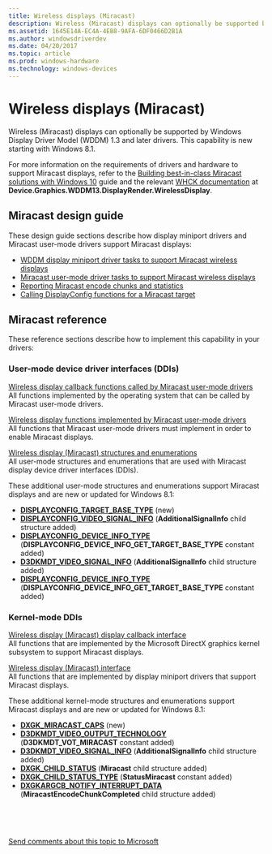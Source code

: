 ```yaml
---
title: Wireless displays (Miracast)
description: Wireless (Miracast) displays can optionally be supported by Windows Display Driver Model (WDDM) 1.3 and later drivers. This capability is new starting with Windows 8.1.
ms.assetid: 1645E14A-EC4A-4EB8-9AFA-6DF0466D2B1A
ms.author: windowsdriverdev
ms.date: 04/20/2017
ms.topic: article
ms.prod: windows-hardware
ms.technology: windows-devices
---
```


# Wireless displays (Miracast)


Wireless (Miracast) displays can optionally be supported by Windows Display Driver Model (WDDM) 1.3 and later drivers. This capability is new starting with Windows 8.1.

For more information on the requirements of drivers and hardware to support Miracast displays, refer to the [Building best-in-class Miracast solutions with Windows 10](http://download.microsoft.com/download/3/F/9/3F9F0453-04AE-4E4B-87EF-729FF931C1F9/Building%20best-in-class%20Miracast%20solutions%20with%20Windows%2010%20.docx) guide and the relevant [WHCK documentation]( http://go.microsoft.com/fwlink/p/?linkid=258342) at **Device.Graphics.WDDM13.DisplayRender.WirelessDisplay**.

## <span id="Miracast_design_guide"></span><span id="miracast_design_guide"></span><span id="MIRACAST_DESIGN_GUIDE"></span>Miracast design guide


These design guide sections describe how display miniport drivers and Miracast user-mode drivers support Miracast displays:

-   [WDDM display miniport driver tasks to support Miracast wireless displays](wddm-display-miniport-driver-tasks-to-support-miracast-wireless-displays.md)
-   [Miracast user-mode driver tasks to support Miracast wireless displays](miracast-user-mode-driver-tasks-to-support-miracast-wireless-displays.md)
-   [Reporting Miracast encode chunks and statistics](reporting-miracast-encode-chunks-and-statistics.md)
-   [Calling DisplayConfig functions for a Miracast target](calling-displayconfig-functions-for-a-miracast-target.md)

## <span id="Miracast_reference"></span><span id="miracast_reference"></span><span id="MIRACAST_REFERENCE"></span>Miracast reference


These reference sections describe how to implement this capability in your drivers:

### <span id="User-mode_device_driver_interfaces__DDIs_"></span><span id="user-mode_device_driver_interfaces__ddis_"></span><span id="USER-MODE_DEVICE_DRIVER_INTERFACES__DDIS_"></span>User-mode device driver interfaces (DDIs)

<span id="Wireless_display_callback_functions_called_by_Miracast_user-mode_drivers"></span><span id="wireless_display_callback_functions_called_by_miracast_user-mode_drivers"></span><span id="WIRELESS_DISPLAY_CALLBACK_FUNCTIONS_CALLED_BY_MIRACAST_USER-MODE_DRIVERS"></span>[Wireless display callback functions called by Miracast user-mode drivers](https://msdn.microsoft.com/library/windows/hardware/dn265514)  
All functions implemented by the operating system that can be called by Miracast user-mode drivers.

<span id="Wireless_display_functions_implemented_by_Miracast_user-mode_drivers"></span><span id="wireless_display_functions_implemented_by_miracast_user-mode_drivers"></span><span id="WIRELESS_DISPLAY_FUNCTIONS_IMPLEMENTED_BY_MIRACAST_USER-MODE_DRIVERS"></span>[Wireless display functions implemented by Miracast user-mode drivers](https://msdn.microsoft.com/library/windows/hardware/dn265515)  
All functions that Miracast user-mode drivers must implement in order to enable Miracast displays.

<span id="Wireless_display__Miracast__structures_and_enumerations"></span><span id="wireless_display__miracast__structures_and_enumerations"></span><span id="WIRELESS_DISPLAY__MIRACAST__STRUCTURES_AND_ENUMERATIONS"></span>[Wireless display (Miracast) structures and enumerations](https://msdn.microsoft.com/library/windows/hardware/dn265516)  
All user-mode structures and enumerations that are used with Miracast display device driver interfaces (DDIs).

These additional user-mode structures and enumerations support Miracast displays and are new or updated for Windows 8.1:

-   [**DISPLAYCONFIG\_TARGET\_BASE\_TYPE**](https://msdn.microsoft.com/library/windows/hardware/dn362043) (new)
-   [**DISPLAYCONFIG\_VIDEO\_SIGNAL\_INFO**](https://msdn.microsoft.com/library/windows/hardware/ff554007) (**AdditionalSignalInfo** child structure added)
-   [**DISPLAYCONFIG\_DEVICE\_INFO\_TYPE**](https://msdn.microsoft.com/library/windows/hardware/ff553924) (**DISPLAYCONFIG\_DEVICE\_INFO\_GET\_TARGET\_BASE\_TYPE** constant added)
-   [**D3DKMDT\_VIDEO\_SIGNAL\_INFO**](https://msdn.microsoft.com/library/windows/hardware/ff546625) (**AdditionalSignalInfo** child structure added)
-   [**DISPLAYCONFIG\_DEVICE\_INFO\_TYPE**](https://msdn.microsoft.com/library/windows/hardware/ff553924) (**DISPLAYCONFIG\_DEVICE\_INFO\_GET\_TARGET\_BASE\_TYPE** constant added)

### <span id="Kernel-mode_DDIs"></span><span id="kernel-mode_ddis"></span><span id="KERNEL-MODE_DDIS"></span>Kernel-mode DDIs

<span id="Wireless_display__Miracast__display_callback_interface"></span><span id="wireless_display__miracast__display_callback_interface"></span><span id="WIRELESS_DISPLAY__MIRACAST__DISPLAY_CALLBACK_INTERFACE"></span>[Wireless display (Miracast) display callback interface](https://msdn.microsoft.com/library/windows/hardware/dn344650)  
All functions that are implemented by the Microsoft DirectX graphics kernel subsystem to support Miracast displays.

<span id="Wireless_display__Miracast__interface"></span><span id="wireless_display__miracast__interface"></span><span id="WIRELESS_DISPLAY__MIRACAST__INTERFACE"></span>[Wireless display (Miracast) interface](https://msdn.microsoft.com/library/windows/hardware/dn344651)  
All functions that are implemented by display miniport drivers that support Miracast displays.

These additional kernel-mode structures and enumerations support Miracast displays and are new or updated for Windows 8.1:

-   [**DXGK\_MIRACAST\_CAPS**](https://msdn.microsoft.com/library/windows/hardware/dn322054) (new)
-   [**D3DKMDT\_VIDEO\_OUTPUT\_TECHNOLOGY**](https://msdn.microsoft.com/library/windows/hardware/ff546605) (**D3DKMDT\_VOT\_MIRACAST** constant added)
-   [**D3DKMDT\_VIDEO\_SIGNAL\_INFO**](https://msdn.microsoft.com/library/windows/hardware/ff546625) (**AdditionalSignalInfo** child structure added)
-   [**DXGK\_CHILD\_STATUS**](https://msdn.microsoft.com/library/windows/hardware/ff561010) (**Miracast** child structure added)
-   [**DXGK\_CHILD\_STATUS\_TYPE**](https://msdn.microsoft.com/library/windows/hardware/ff561015) (**StatusMiracast** constant added)
-   [**DXGKARGCB\_NOTIFY\_INTERRUPT\_DATA**](https://msdn.microsoft.com/library/windows/hardware/ff557538) (**MiracastEncodeChunkCompleted** child structure added)

 

 

[Send comments about this topic to Microsoft](mailto:wsddocfb@microsoft.com?subject=Documentation%20feedback%20[display\display]:%20Wireless%20displays%20%28Miracast%29%20%20RELEASE:%20%282/10/2017%29&body=%0A%0APRIVACY%20STATEMENT%0A%0AWe%20use%20your%20feedback%20to%20improve%20the%20documentation.%20We%20don't%20use%20your%20email%20address%20for%20any%20other%20purpose,%20and%20we'll%20remove%20your%20email%20address%20from%20our%20system%20after%20the%20issue%20that%20you're%20reporting%20is%20fixed.%20While%20we're%20working%20to%20fix%20this%20issue,%20we%20might%20send%20you%20an%20email%20message%20to%20ask%20for%20more%20info.%20Later,%20we%20might%20also%20send%20you%20an%20email%20message%20to%20let%20you%20know%20that%20we've%20addressed%20your%20feedback.%0A%0AFor%20more%20info%20about%20Microsoft's%20privacy%20policy,%20see%20http://privacy.microsoft.com/default.aspx. "Send comments about this topic to Microsoft")




